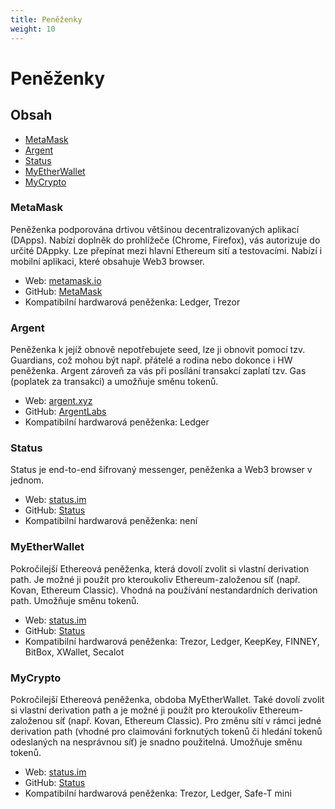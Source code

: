 ```yaml
---
title: Peněženky
weight: 10
---
```


# Peněženky



## Obsah

- [MetaMask](#MetaMask)
- [Argent](#Argent)
- [Status](#Status)
- [MyEtherWallet](#MyEtherWallet)
- [MyCrypto](#MyCrypto)


### MetaMask

Peněženka podporována drtivou většinou decentralizovaných aplikací (DApps). Nabízí doplněk do prohlížeče (Chrome, Firefox), vás autorizuje do určité DAppky. Lze přepínat mezi hlavní Ethereum sití a testovacími. Nabízí i mobilní aplikaci, které obsahuje Web3 browser.

- Web: [metamask.io](https://metamask.io/)
- GitHub: [MetaMask](https://github.com/MetaMask)
- Kompatibilní hardwarová peněženka: Ledger, Trezor



### Argent

Peněženka k jejíž obnově nepotřebujete seed, lze ji obnovit pomocí tzv. Guardians, což mohou být např. přátelé a rodina nebo dokonce i HW peněženka. Argent zároveň za vás při posílání transakcí zaplatí tzv. Gas (poplatek za transakci) a umožňuje směnu tokenů.

- Web: [argent.xyz](https://www.argent.xyz/)
- GitHub: [ArgentLabs](https://github.com/argentlabs)
- Kompatibilní hardwarová peněženka: Ledger



### Status

Status je end-to-end šifrovaný messenger, peněženka a Web3 browser v jednom.

- Web: [status.im](https://status.im/)
- GitHub: [Status](https://github.com/status-im)
- Kompatibilní hardwarová peněženka: není



### MyEtherWallet

Pokročilejší Ethereová peněženka, která dovolí zvolit si vlastní derivation path. Je možné ji použít pro kteroukoliv Ethereum-založenou síť (např. Kovan, Ethereum Classic). Vhodná na používání nestandardních derivation path. Umožňuje směnu tokenů.

- Web: [status.im](https://www.myetherwallet.com/)
- GitHub: [Status](https://github.com/myetherwallet)
- Kompatibilní hardwarová peněženka: Trezor, Ledger, KeepKey, FINNEY, BitBox, XWallet, Secalot



### MyCrypto

Pokročilejší Ethereová peněženka, obdoba MyEtherWallet. Také dovolí zvolit si vlastní derivation path a je možné ji použít pro kteroukoliv Ethereum-založenou síť (např. Kovan, Ethereum Classic). Pro změnu sítí v rámci jedné derivation path (vhodné pro claimováni forknutých tokenů či hledání tokenů odeslaných na nesprávnou síť) je snadno použitelná. Umožňuje směnu tokenů.

- Web: [status.im](https://mycrypto.com/)
- GitHub: [Status](https://github.com/MyCryptoHQ)
- Kompatibilní hardwarová peněženka: Trezor, Ledger, Safe-T mini
